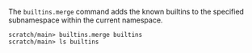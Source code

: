 The `builtins.merge` command adds the known builtins to the specified subnamespace within the current namespace.

```ucm
scratch/main> builtins.merge builtins
scratch/main> ls builtins
```
